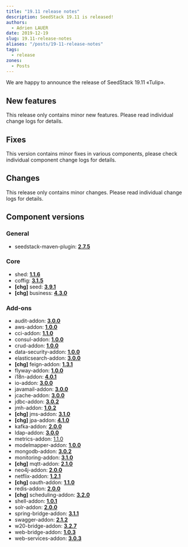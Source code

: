 ```yaml
---
title: "19.11 release notes"
description: SeedStack 19.11 is released!
authors:
  - Adrien LAUER
date: 2019-12-19
slug: 19.11-release-notes
aliases: "/posts/19-11-release-notes"
tags:
  - release
zones:
  - Posts
---
```


We are happy to announce the release of SeedStack 19.11 «Tulip».<!--more-->

## New features

This release only contains minor new features. Please read individual change logs for details. 

## Fixes

This version contains minor fixes in various components, please check individual component change logs for details.

## Changes

This release only contains minor changes. Please read individual change logs for details. 

## Component versions

### General

* seedstack-maven-plugin: **[2.7.5](https://github.com/seedstack/seedstack-maven-plugin/releases/tag/v2.7.5)**

### Core

* shed: **[1.1.6](https://github.com/seedstack/shed/releases/tag/v1.1.6)**
* coffig: **[3.1.5](https://github.com/seedstack/coffig/releases/tag/v3.1.5)**
* **[chg]** seed: **[3.9.1](https://github.com/seedstack/seed/releases/tag/v3.9.1)**
* **[chg]** business: **[4.3.0](https://github.com/seedstack/business/releases/tag/v4.3.0)**

### Add-ons

* audit-addon: **[3.0.0](https://github.com/seedstack/audit-addon/releases/tag/v3.0.0)**
* aws-addon: **[1.0.0](https://github.com/seedstack/aws-addon/releases/tag/v1.0.0)**
* cci-addon: **[1.1.0](https://github.com/seedstack/cci-addon/releases/tag/v1.1.0)**
* consul-addon: **[1.0.0](https://github.com/seedstack/consul-addon/releases/tag/v1.0.0)**
* crud-addon: **[1.0.0](https://github.com/seedstack/crud-addon/releases/tag/v1.0.0)**
* data-security-addon: **[1.0.0](https://github.com/seedstack/data-security-addon/releases/tag/v1.0.0)**
* elasticsearch-addon: **[3.0.0](https://github.com/seedstack/elasticsearch-addon/releases/tag/v3.0.0)**
* **[chg]** feign-addon: **[1.3.1](https://github.com/seedstack/feign-addon/releases/tag/v1.3.1)**
* flyway-addon: **[1.0.0](https://github.com/seedstack/flyway-addon/releases/tag/v1.0.0)**
* i18n-addon: **[4.0.1](https://github.com/seedstack/i18n-addon/releases/tag/v4.0.1)**
* io-addon: **[3.0.0](https://github.com/seedstack/io-addon/releases/tag/v3.0.0)**
* javamail-addon: **[3.0.0](https://github.com/seedstack/javamail-addon/releases/tag/v3.0.0)**
* jcache-addon: **[3.0.0](https://github.com/seedstack/jcache-addon/releases/tag/v3.0.0)**
* jdbc-addon: **[3.0.2](https://github.com/seedstack/jdbc-addon/releases/tag/v3.0.2)**
* jmh-addon: **[1.0.2](https://github.com/seedstack/jmh-addon/releases/tag/v1.0.2)**
* **[chg]** jms-addon: **[3.1.0](https://github.com/seedstack/jms-addon/releases/tag/v3.1.0)**
* **[chg]** jpa-addon: **[4.1.0](https://github.com/seedstack/jpa-addon/releases/tag/v4.1.0)**
* kafka-addon: **[2.0.0](https://github.com/seedstack/kafka-addon/releases/tag/v2.0.0)**
* ldap-addon: **[3.0.0](https://github.com/seedstack/ldap-addon/releases/tag/v3.0.0)**
* metrics-addon: [1.1.0](https://github.com/seedstack/metrics-addon/releases/tag/v1.1.0)
* modelmapper-addon: **[1.0.0](https://github.com/seedstack/modelmapper-addon/releases/tag/v1.0.0)**
* mongodb-addon: **[3.0.2](https://github.com/seedstack/mongodb-addon/releases/tag/v3.0.2)**
* monitoring-addon: **[3.1.0](https://github.com/seedstack/monitoring-addon/releases/tag/v3.1.0)**
* **[chg]** mqtt-addon: **[2.1.0](https://github.com/seedstack/mqtt-addon/releases/tag/v2.1.0)**
* neo4j-addon: **[2.0.0](https://github.com/seedstack/neo4j-addon/releases/tag/v2.0.0)**
* netflix-addon: **[1.2.1](https://github.com/seedstack/netflix-addon/releases/tag/v1.2.1)**
* **[chg]** oauth-addon: **[1.1.0](https://github.com/seedstack/oauth-addon/releases/tag/v1.1.0)**
* redis-addon: **[2.0.0](https://github.com/seedstack/redis-addon/releases/tag/v2.0.0)**
* **[chg]** scheduling-addon: **[3.2.0](https://github.com/seedstack/scheduling-addon/releases/tag/v3.2.0)**
* shell-addon: **[1.0.1](https://github.com/seedstack/shell-addon/releases/tag/v1.0.1)**
* solr-addon: **[2.0.0](https://github.com/seedstack/solr-addon/releases/tag/v2.0.0)**
* spring-bridge-addon: **[3.1.1](https://github.com/seedstack/spring-bridge-addon/releases/tag/v3.1.1)**
* swagger-addon: **[2.1.2](https://github.com/seedstack/swagger-addon/releases/tag/v2.1.2)**
* w20-bridge-addon: **[3.2.7](https://github.com/seedstack/w20-bridge-addon/releases/tag/v3.2.7)**
* web-bridge-addon: **[1.0.3](https://github.com/seedstack/web-bridge-addon/releases/tag/v1.0.3)**
* web-services-addon: **[3.0.3](https://github.com/seedstack/web-services-addon/releases/tag/v3.0.3)**

